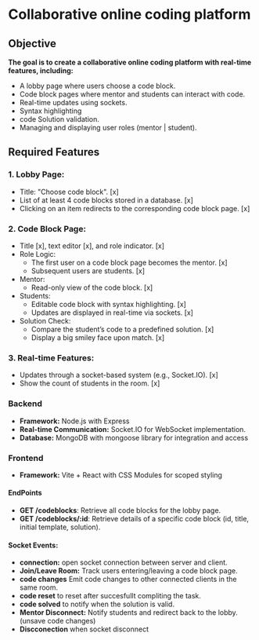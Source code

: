 # Collaborative online coding platform

## Objective
**The goal is to create a collaborative online coding platform with real-time features, including:**

- A lobby page where users choose a code block. 
- Code block pages where mentor and students can interact with code. 
- Real-time updates using sockets. 
- Syntax highlighting  
- code Solution validation.
- Managing and displaying user roles (mentor | student). 

## Required Features
### 1. Lobby Page:

- Title: "Choose code block". [x]
- List of at least 4 code blocks stored in a database. [x]
- Clicking on an item redirects to the corresponding code block page. [x]

### 2. Code Block Page:
- Title [x], text editor [x], and role indicator. [x]
- Role Logic:
    - The first user on a code block page becomes the mentor. [x]
    - Subsequent users are students. [x]
- Mentor:
    - Read-only view of the code block. [x]
- Students:
    - Editable code block with syntax highlighting. [x]
    - Updates are displayed in real-time via sockets. [x]
- Solution Check:
    - Compare the student’s code to a predefined solution. [x]
    - Display a big smiley face upon match. [x]

### 3. Real-time Features:
- Updates through a socket-based system (e.g., Socket.IO). [x]
- Show the count of students in the room. [x]

### Backend
- **Framework:** Node.js with Express 
- **Real-time Communication:** Socket.IO for WebSocket implementation.
- **Database:** MongoDB with mongoose library for integration and access

### Frontend
- **Framework:** Vite + React with CSS Modules for scoped styling

#### EndPoints
- **GET /codeblocks**: Retrieve all code blocks for the lobby page.
- **GET /codeblocks/:id**: Retrieve details of a specific code block (id, title, initial template, solution).

#### Socket Events:
- **connection:** open socket connection between server and client.
- **Join/Leave Room:** Track users entering/leaving a code block page.
- **code changes** Emit code changes to other connected clients in the same room.
- **code reset** to reset after succesfullt compliting the task.
- **code solved** to notify when the solution is valid.
- **Mentor Disconnect:** Notify students and redirect back to the lobby. (unsave code changes)
- **Discconection** when socket disconnect
